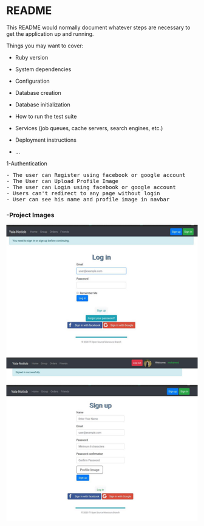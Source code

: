 # README

This README would normally document whatever steps are necessary to get the
application up and running.

Things you may want to cover:

- Ruby version

- System dependencies

- Configuration

- Database creation

- Database initialization

- How to run the test suite

- Services (job queues, cache servers, search engines, etc.)

- Deployment instructions

- ...

1-Authentication

<pre>
- The user can Register using facebook or google account
- The User can Upload Profile Image
- The user can Login using facebook or google account
- Users can't redirect to any page without login
- User can see his name and profile image in navbar
</pre>

### -Project Images
![](app/assets/images/login.jpg)
![](app/assets/images/navbar.jpg)
![](app/assets/images/register.jpg)

